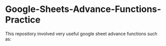 # Google-Sheets-Advance-Functions-Practice
This repository involved very useful google sheet advance functions such as:
